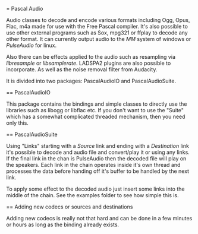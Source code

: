 = Pascal Audio

Audio classes to decode and encode various formats including Ogg, Opus, Flac, 
m4a made for use with the Free Pascal compiler. It's also possible to use other 
external programs such as Sox, mpg321 or ffplay to decode any other format.
It can currently output audio to the _MM_ system of windows or _PulseAudio_ for 
linux.

Also there can be effects applied to the audio such as resampling via
_libresample_ or _libsamplerate_. LADSPA2 plugins are also possible to 
incorporate. As well as the noise removal filter from Audacity.

It is divided into two packages: PascalAudioIO and PascalAudioSuite.

== PascalAudioIO

This package contains the bindings and simple classes to directly use the 
libraries such as libogg or libflac etc. If you don't want to use the 
"Suite" which has a somewhat complicated threaded mechanism, then you need only
this.

== PascalAudioSuite

Using "Links" starting with a _Source_ link and ending with a _Destination_ 
link it's possible to decode and audio file and convert/play it or using any 
links. If the final link in the chan is PulseAudio then the decoded file will 
play on the speakers. Each link in the chain operates inside it's own thread 
and processes the data before handing off it's buffer to be handled by the next 
link.

To apply some effect to the decoded audio just insert some links into the 
middle of the chain. See the examples folder to see how simple this is.

== Adding new codecs or sources and destinations

Adding new codecs is really not that hard and can be done in a few minutes or 
hours as long as the binding already exists.


